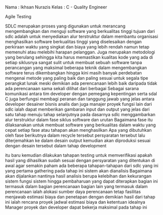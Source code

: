 Nama : Ikhsan Nurazis
Kelas : C - Quality Engineer

Agile Testing

SDLC  merupakan proses yang digunakan untuk merancang mengembangkan dan menguji software yang berkualitas tinggi tujuan dari sdlc adalah untuk menyediakan alur terstruktur dalam membantu organisasi menghasilkan software berkualitas tinggi yang diselesaikan dengan perkiraan waktu yang singkat dan biaya yang lebih rendah namun tetap memenuhi atau melebihi harapan pelanggan.
Juga merupakan metodologi yang berulang sehingga kita harus memastikan kualitas kode yang ada di setiap siklusnya sangat sulit untuk membuat sebuah software tanpa perancangan yang maksimal beberapa teknik dalam mengembangkan software terus dikembangkan hingga kini masih banyak perdebatan mengenai metode yang paling baik dan paling sesuai untuk segala tipe perangkat lunak meski demikian ada perencanaan lebih baik daripada tidak ada perencanaan sama sekali dilihat dari berbagai Sebagai sarana komunikasi antara tim developer dengan pemegang kepentingan serta sdal C juga berfungsi membagi peranan dan tanggung jawab yang jelas antara developer desainer bisnis analis dan juga manajer proyek fungsi lain dari sdlc ialah dapat memberikan gambaran input dan output yang jelas dari satu tahap menuju tahap selanjutnya
 pada dasarnya sdlc menggambarkan alur terstruktur dalam fase siklus software dan urutan Bagaimana fase itu dilaksanakan untuk membuat software yang berkualitas dalam waktu yang cepat setiap fase atau tahapan akan menghasilkan Apa yang dibutuhkan oleh fase berikutnya dalam recycle tersebut persyaratan tersebut lalu diterjemahkan ke dalam desain output kemudian akan diproduksi sesuai dengan desain tersebut dalam tahap development

 itu baru kemudian dilakukan tahapan testing untuk memverifikasi apakah hasil yang dihasilkan sudah sesuai dengan persyaratan yang ditentukan di awal agar semakin paham ada beberapa tahapan-tahapan dari sdlc yang ini yang pertama gathering pada tahap ini sistem akan dianalisis Bagaimana akan dijalankan nantinya hasil analisis berupa kelebihan dan kekurangan sistem fungsi sistem hingga pembaharuan yang dapat diterapkan bagian ini termasuk dalam bagian perencanaan bagian lain yang termasuk dalam perencanaan ialah alokasi sumber daya perencanaan tetap fasilitas menjawab estimasi biaya dan penetapan dengan demikian hasil dari tahap ini ialah rencana proyek jadwal estimasi biaya dan ketentuan idealnya Manager proyek dan developer dapat bekerja maksimal pada tahap ini 


